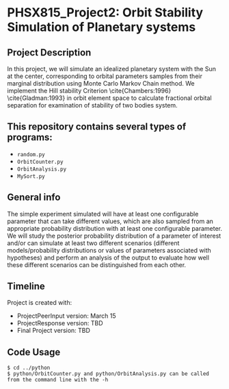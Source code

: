 # PHSX815_Project2: Orbit Stability Simulation of Planetary systems

## Project Description
In this project, we will simulate an idealized planetary system with the Sun at the center, corresponding to orbital parameters samples from their marginal distribution using Monte Carlo Markov Chain method. We implement the Hill stability Criterion \cite{Chambers:1996} \cite{Gladman:1993} in orbit element space to calculate fractional orbital separation for examination of stability of two bodies system.

## This repository contains several types of programs:
* `random.py` 
* `OrbitCounter.py` 
* `OrbitAnalysis.py`
* `MySort.py` 

## General info
The simple experiment simulated will have at least one configurable parameter that can take different values, which are also sampled from an appropriate
probability distribution with at least one configurable parameter. We will study the posterior probability distribution of a parameter of interest and/or can simulate at least two different scenarios (different models/probability distributions or values of parameters associated with hypotheses) and perform an analysis of the output to evaluate how well these different scenarios can be distinguished from each other.
	
## Timeline 
Project is created with:
* ProjectPeerInput version: March 15 
* ProjectResponse version: TBD
* Final Project version: TBD
	
## Code Usage 

```
$ cd ../python
$ python/OrbitCounter.py and python/OrbitAnalysis.py can be called from the command line with the -h 
```
